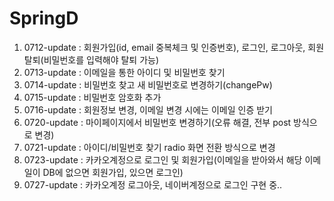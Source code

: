 # SpringD

1. 0712-update : 회원가입(id, email 중복체크 및 인증번호), 로그인, 로그아웃, 회원탈퇴(비밀번호를 입력해야 탈퇴 가능)
2. 0713-update : 이메일을 통한 아이디 및 비밀번호 찾기
3. 0714-update : 비밀번호 찾고 새 비밀번호로 변경하기(changePw)
4. 0715-update : 비밀번호 암호화 추가
5. 0716-update : 회원정보 변경, 이메일 변경 시에는 이메일 인증 받기
6. 0720-update : 마이페이지에서 비밀번호 변경하기(오류 해결, 전부 post 방식으로 변경)
7. 0721-update : 아이디/비밀번호 찾기 radio 화면 전환 방식으로 변경
8. 0723-update : 카카오계정으로 로그인 및 회원가입(이메일을 받아와서 해당 이메일이 DB에 없으면 회원가입, 있으면 로그인)
9. 0727-update : 카카오계정 로그아웃, 네이버계정으로 로그인 구현 중..



